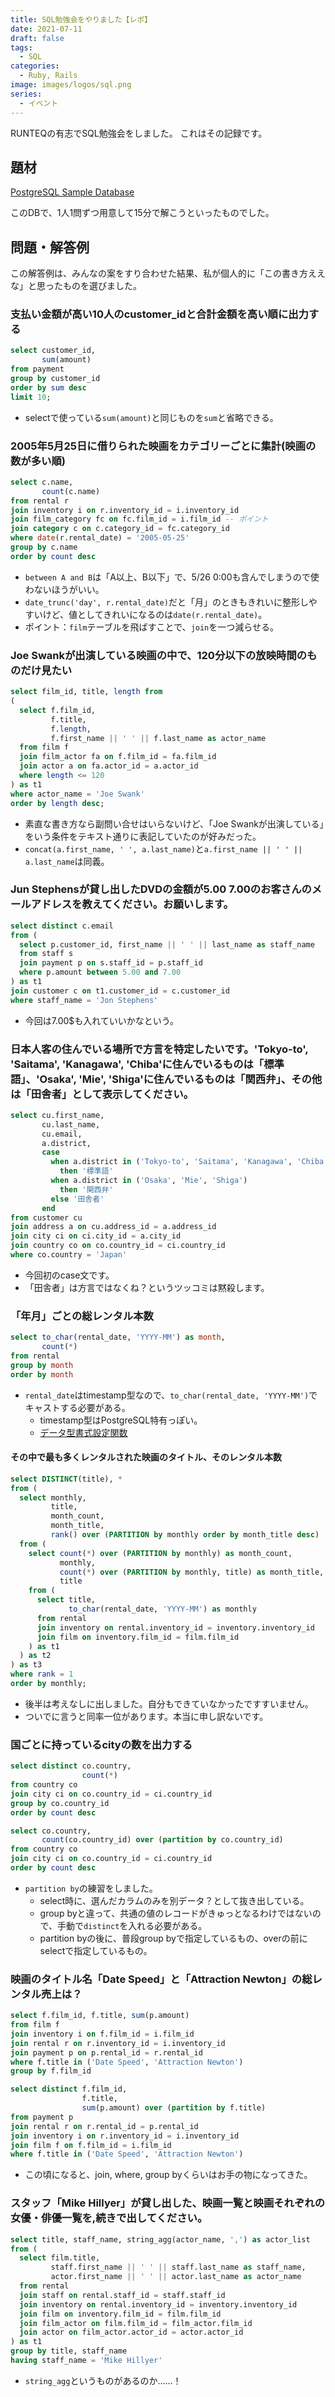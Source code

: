 ```yaml
---
title: SQL勉強会をやりました【レポ】
date: 2021-07-11
draft: false
tags:
  - SQL
categories:
  - Ruby, Rails
image: images/logos/sql.png
series:
  - イベント
---
```


RUNTEQの有志でSQL勉強会をしました。
これはその記録です。

## 題材

[PostgreSQL Sample Database](https://www.postgresqltutorial.com/postgresql-sample-database/)

このDBで、1人1問ずつ用意して15分で解こうといったものでした。



## 問題・解答例

この解答例は、みんなの案をすり合わせた結果、私が個人的に「この書き方ええな」と思ったものを選びました。


### 支払い金額が高い10人のcustomer_idと合計金額を高い順に出力する

```sql
select customer_id,
       sum(amount)
from payment
group by customer_id
order by sum desc
limit 10;
```

- selectで使っている`sum(amount)`と同じものを`sum`と省略できる。


### 2005年5月25日に借りられた映画をカテゴリーごとに集計(映画の数が多い順)

```sql
select c.name,
       count(c.name)
from rental r
join inventory i on r.inventory_id = i.inventory_id
join film_category fc on fc.film_id = i.film_id -- ポイント
join category c on c.category_id = fc.category_id
where date(r.rental_date) = '2005-05-25'
group by c.name
order by count desc
```

- `between A and B`は「A以上、B以下」で、5/26 0:00も含んでしまうので使わないほうがいい。
- `date_trunc('day', r.rental_date)`だと「月」のときもきれいに整形しやすいけど、値としてきれいになるのは`date(r.rental_date)`。
- ポイント：`film`テーブルを飛ばすことで、`join`を一つ減らせる。


### Joe Swankが出演している映画の中で、120分以下の放映時間のものだけ見たい

```sql
select film_id, title, length from
(
  select f.film_id,
         f.title,
         f.length,
         f.first_name || ' ' || f.last_name as actor_name
  from film f
  join film_actor fa on f.film_id = fa.film_id
  join actor a on fa.actor_id = a.actor_id
  where length <= 120
) as t1
where actor_name = 'Joe Swank'
order by length desc;
```

- 素直な書き方なら副問い合せはいらないけど、「Joe Swankが出演している」をいう条件をテキスト通りに表記していたのが好みだった。
- `concat(a.first_name, ' ', a.last_name)`と`a.first_name || ' ' || a.last_name`は同義。


### Jun Stephensが貸し出したDVDの金額が5.00$~7.00$のお客さんのメールアドレスを教えてください。お願いします。

```sql
select distinct c.email
from (
  select p.customer_id, first_name || ' ' || last_name as staff_name
  from staff s
  join payment p on s.staff_id = p.staff_id
  where p.amount between 5.00 and 7.00
) as t1
join customer c on t1.customer_id = c.customer_id
where staff_name = 'Jon Stephens'
```

- 今回は7.00$も入れていいかなという。


### 日本人客の住んでいる場所で方言を特定したいです。'Tokyo-to', 'Saitama', 'Kanagawa', 'Chiba'に住んでいるものは「標準語」、'Osaka', 'Mie', 'Shiga'に住んでいるものは「関西弁」、その他は「田舎者」として表示してください。

```sql
select cu.first_name,
       cu.last_name,
       cu.email,
       a.district,
       case
         when a.district in ('Tokyo-to', 'Saitama', 'Kanagawa', 'Chiba')
           then '標準語'
         when a.district in ('Osaka', 'Mie', 'Shiga')
           then '関西弁'
         else '田舎者'
       end
from customer cu
join address a on cu.address_id = a.address_id
join city ci on ci.city_id = a.city_id
join country co on co.country_id = ci.country_id
where co.country = 'Japan'
```

- 今回初のcase文です。
- 「田舎者」は方言ではなくね？というツッコミは黙殺します。


### 「年月」ごとの総レンタル本数

```sql
select to_char(rental_date, 'YYYY-MM') as month,
       count(*)
from rental
group by month
order by month
```

- `rental_date`はtimestamp型なので、`to_char(rental_date, 'YYYY-MM')`でキャストする必要がある。
  - timestamp型はPostgreSQL特有っぽい。
  - [データ型書式設定関数](https://www.postgresql.jp/document/9.2/html/functions-formatting.html)

#### その中で最も多くレンタルされた映画のタイトル、そのレンタル本数

```sql
select DISTINCT(title), *
from (
  select monthly,
         title,
         month_count,
         month_title,
         rank() over (PARTITION by monthly order by month_title desc)
  from (
    select count(*) over (PARTITION by monthly) as month_count,
           monthly,
           count(*) over (PARTITION by monthly, title) as month_title,
           title
    from (
      select title,
             to_char(rental_date, 'YYYY-MM') as monthly
      from rental
      join inventory on rental.inventory_id = inventory.inventory_id
      join film on inventory.film_id = film.film_id
    ) as t1
  ) as t2
) as t3
where rank = 1
order by monthly;
```

- 後半は考えなしに出しました。自分もできていなかったですすいません。
- ついでに言うと同率一位があります。本当に申し訳ないです。


### 国ごとに持っているcityの数を出力する

```sql
select distinct co.country,
                count(*)
from country co
join city ci on co.country_id = ci.country_id
group by co.country_id
order by count desc
```

```sql
select co.country,
       count(co.country_id) over (partition by co.country_id)
from country co
join city ci on co.country_id = ci.country_id
order by count desc
```

- `partition by`の練習をしました。
  - select時に、選んだカラムのみを別データ？として抜き出している。
  - group byと違って、共通の値のレコードがきゅっとなるわけではないので、手動で`distinct`を入れる必要がある。
  - partition byの後に、普段group byで指定しているもの、overの前にselectで指定しているもの。


### 映画のタイトル名「Date Speed」と「Attraction Newton」の総レンタル売上は？

```sql
select f.film_id, f.title, sum(p.amount)
from film f
join inventory i on f.film_id = i.film_id
join rental r on r.inventory_id = i.inventory_id
join payment p on p.rental_id = r.rental_id
where f.title in ('Date Speed', 'Attraction Newton')
group by f.film_id
```

```sql
select distinct f.film_id,
                f.title,
                sum(p.amount) over (partition by f.title)
from payment p
join rental r on r.rental_id = p.rental_id
join inventory i on r.inventory_id = i.inventory_id
join film f on f.film_id = i.film_id
where f.title in ('Date Speed', 'Attraction Newton')
```

- この頃になると、join, where, group byくらいはお手の物になってきた。


### スタッフ「Mike Hillyer」が貸し出した、映画一覧と映画それぞれの女優・俳優一覧を,続きで出してください。

```sql
select title, staff_name, string_agg(actor_name, ',') as actor_list
from (
  select film.title,
         staff.first_name || ' ' || staff.last_name as staff_name,
         actor.first_name || ' ' || actor.last_name as actor_name
  from rental
  join staff on rental.staff_id = staff.staff_id
  join inventory on rental.inventory_id = inventory.inventory_id
  join film on inventory.film_id = film.film_id
  join film_actor on film.film_id = film_actor.film_id
  join actor on film_actor.actor_id = actor.actor_id
) as t1
group by title, staff_name
having staff_name = 'Mike Hillyer'
```

- `string_agg`というものがあるのか……！
